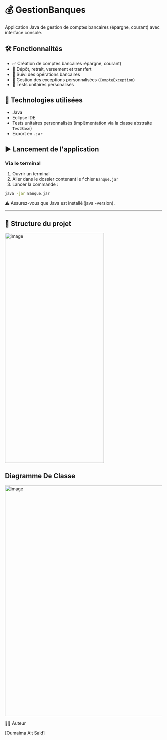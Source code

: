 # 💰 GestionBanques

Application Java de gestion de comptes bancaires (épargne, courant) avec interface console.

## 🛠️ Fonctionnalités

- ✅ Création de comptes bancaires (épargne, courant)
- 💸 Dépôt, retrait, versement et transfert
- 🧾 Suivi des opérations bancaires
- 🧠 Gestion des exceptions personnalisées (`CompteException`)
- 🧪 Tests unitaires personalisés

## 🚀 Technologies utilisées

- Java
- Eclipse IDE
- Tests unitaires personnalisés (implémentation via la classe abstraite `TestBase`)
- Export en `.jar`

## ▶️ Lancement de l'application

### Via le terminal

1. Ouvrir un terminal
2. Aller dans le dossier contenant le fichier `Banque.jar`
3. Lancer la commande :

```bash
java -jar Banque.jar
```
⚠️ Assurez-vous que Java est installé (java -version).

----
## 📁 Structure du projet

<img width="318" height="741" alt="image" src="https://github.com/user-attachments/assets/dd9a3680-8d83-4c3b-8d97-e949638151f7" />


## Diagramme De Classe 
<img width="1542" height="743" alt="image" src="https://github.com/user-attachments/assets/3cde0236-06c8-4ec8-aae6-a499d8a39808" />



👩‍💻 Auteur

[Oumaima Ait Said]
